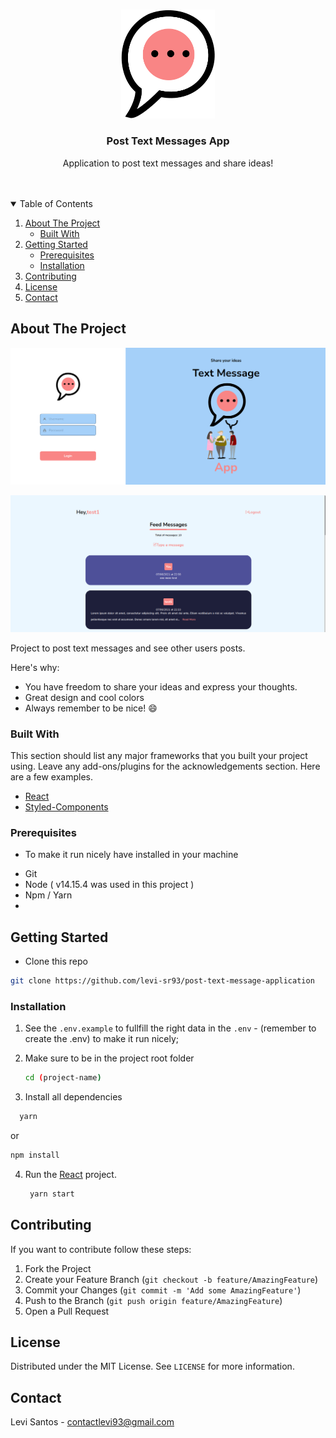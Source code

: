 
<!-- PROJECT LOGO -->

<br />
<p align="center">
  <a href="https://raw.githubusercontent.com/levi-sr93/post-text-message-application/main/src/assets/images/logo.svg">
    <img src="https://raw.githubusercontent.com/levi-sr93/post-text-message-application/main/src/assets/images/logo.svg" alt="Logo" width="150">
  </a>

  <h3 align="center">Post Text Messages App</h3>

  <p align="center">
    Application to post text messages and share ideas!
    <br />
    <br />
    <br />
  </p>
</p>



<!-- TABLE OF CONTENTS -->
<details open="open">
  <summary>Table of Contents</summary>
  <ol>
    <li>
      <a href="#about-the-project">About The Project</a>
      <ul>
        <li><a href="#built-with">Built With</a></li>
      </ul>
    </li>
    <li>
      <a href="#getting-started">Getting Started</a>
      <ul>
        <li><a href="#prerequisites">Prerequisites</a></li>
        <li><a href="#installation">Installation</a></li>
      </ul>
    </li>
    <li><a href="#contributing">Contributing</a></li>
    <li><a href="#license">License</a></li>
    <li><a href="#contact">Contact</a></li>
  </ol>
</details>



<!-- ABOUT THE PROJECT -->
## About The Project

<p align="center">
  <a href="https://raw.githubusercontent.com/levi-sr93/post-text-message-application/main/src/assets/images/signIn.png">
    <img src="https://raw.githubusercontent.com/levi-sr93/post-text-message-application/main/src/assets/images/signIn.png" alt="Logo" width="1000">
  </a>
</p>
<p align="center">
  <a href="https://raw.githubusercontent.com/levi-sr93/post-text-message-application/main/src/assets/images/feed.png">
    <img src="https://raw.githubusercontent.com/levi-sr93/post-text-message-application/main/src/assets/images/feed.png" alt="Logo" width="1000">
  </a>
</p>

Project to post text messages and see other users posts. 

Here's why:
* You have freedom to share your ideas and express your thoughts.
* Great design and cool colors
* Always remember to be nice! :smile:

### Built With

This section should list any major frameworks that you built your project using. Leave any add-ons/plugins for the acknowledgements section. Here are a few examples.
* [React](https://reactjs.org/)
* [Styled-Components](https://styled-components.com/)


### Prerequisites
- To make it run nicely have installed in your machine

* Git
* Node ( v14.15.4 was used in this project )
* Npm / Yarn
* 

## Getting Started

  * Clone this repo
  ```sh
  git clone https://github.com/levi-sr93/post-text-message-application
  ```

### Installation

1. See the `.env.example` to fullfill the right data in the `.env` - (remember to create the .env) to make it run nicely;
2. Make sure to be in the project root folder

   ```sh
   cd (project-name)
   ```
   
3. Install all dependencies
 ```sh
   yarn
   ```
   or

   ```sh
   npm install
   ```
4. Run the [React](https://reactjs.org/) project.
   ```sh
    yarn start

   ```

<!-- CONTRIBUTING -->
## Contributing
If you want to contribute follow these steps:

1. Fork the Project
2. Create your Feature Branch (`git checkout -b feature/AmazingFeature`)
3. Commit your Changes (`git commit -m 'Add some AmazingFeature'`)
4. Push to the Branch (`git push origin feature/AmazingFeature`)
5. Open a Pull Request

<!-- LICENSE -->
## License

Distributed under the MIT License. See `LICENSE` for more information.

<!-- CONTACT -->
## Contact

Levi Santos - contactlevi93@gmail.com
